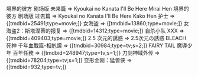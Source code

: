 境界的彼方 剧场版 未来篇 => Kyoukai no Kanata I'll Be Here Mirai Hen
境界的彼方 剧场版 过去篇 => Kyoukai no Kanata I'll Be Here Kako Hen
护士 => {[tmdbid=25491;type=movie;]}
女海盗 => {[tmdbid=13860;type=movie;]}
女海盗2：斯塔涅蒂的报复 => {[tmdbid=14312;type=movie;]}
自杀小队 XXX => {[tmdbid=409403;type=movie;]}
2.5 次元的誘惑 => 2.5次元の誘惑
BLEACH 死神 千年血戰篇-相剋譚 => {[tmdbid=30984;type=tv;s=2;]}
FAIRY TAIL 魔導少年 百年任務 => {[tmdbid=248947;type=tv;s=1;]}
刀剑神域外传 => {[tmdbid=78204;type=tv;s=1;]}
变形金刚：猛兽侠 => {[tmdbid=932;type=tv;]}

